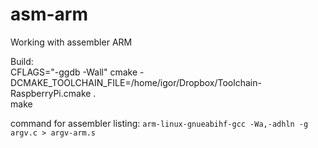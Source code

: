 asm-arm
=======

Working with assembler ARM

Build:<br>
CFLAGS="-ggdb -Wall" cmake -DCMAKE_TOOLCHAIN_FILE=/home/igor/Dropbox/Toolchain-RaspberryPi.cmake .<br>
make

command for assembler listing: `arm-linux-gnueabihf-gcc -Wa,-adhln -g argv.c > argv-arm.s`